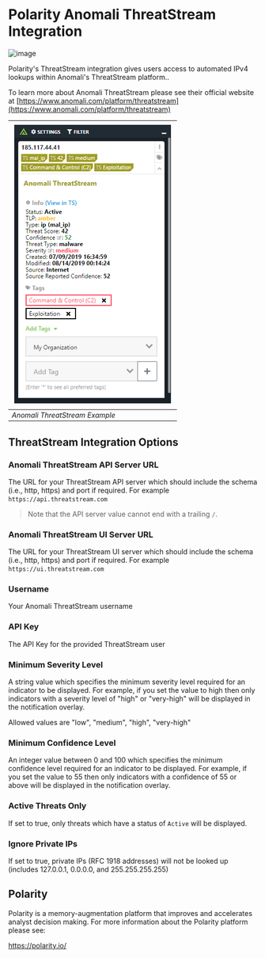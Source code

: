 # Polarity Anomali ThreatStream Integration

![image](https://img.shields.io/badge/status-beta-green.svg)

Polarity's ThreatStream integration gives users access to automated IPv4 lookups within Anomali's ThreatStream platform..

To learn more about Anomali ThreatStream please see their official website at [https://www.anomali.com/platform/threatstream](https://www.anomali.com/platform/threatstream)

| ![image](images/overlay.png)  |
|---|
|*Anomali ThreatStream Example* |

## ThreatStream Integration Options

### Anomali ThreatStream API Server URL

The URL for your ThreatStream API server which should include the schema (i.e., http, https) and port if required.  For example `https://api.threatstream.com`

> Note that the API server value cannot end with a trailing `/`.

### Anomali ThreatStream UI Server URL

The URL for your ThreatStream UI server which should include the schema (i.e., http, https) and port if required.  For example `https://ui.threatstream.com`

### Username

Your Anomali ThreatStream username

### API Key

The API Key for the provided ThreatStream user

### Minimum Severity Level

A string value which specifies the minimum severity level required for an indicator to be displayed.   For example, if you set the value to high then only indicators with a severity level of "high" or "very-high" will be displayed in the notification overlay.

Allowed values are "low", "medium", "high", "very-high"

### Minimum Confidence Level

An integer value between 0 and 100 which specifies the minimum confidence level required for an indicator to be displayed.   For example, if you set the value to 55 then only indicators with a confidence of 55 or above will be displayed in the notification overlay.

### Active Threats Only

If set to true, only threats which have a status of `Active` will be displayed.

### Ignore Private IPs

If set to true, private IPs (RFC 1918 addresses) will not be looked up (includes 127.0.0.1, 0.0.0.0, and 255.255.255.255)

## Polarity

Polarity is a memory-augmentation platform that improves and accelerates analyst decision making.  For more information about the Polarity platform please see:

https://polarity.io/
